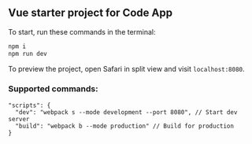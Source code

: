 ## Vue starter project for Code App

To start, run these commands in the terminal:

```sh
npm i
npm run dev
```

To preview the project, open Safari in split view and visit `localhost:8080`.

### Supported commands:

```json5
"scripts": {
  "dev": "webpack s --mode development --port 8080", // Start dev server
  "build": "webpack b --mode production" // Build for production
}
```

